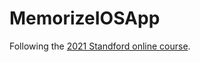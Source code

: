 # MemorizeIOSApp

Following the [2021 Standford online course](https://www.youtube.com/playlist?list=PLpGHT1n4-mAsxuRxVPv7kj4-dQYoC3VVu).
